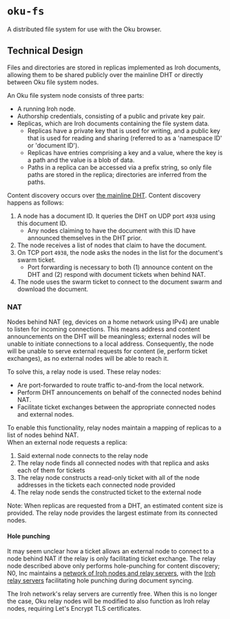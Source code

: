 # `oku-fs`

A distributed file system for use with the Oku browser.

## Technical Design

Files and directories are stored in replicas implemented as Iroh documents, allowing them to be shared publicly over the mainline DHT or directly between Oku file system nodes.

An Oku file system node consists of three parts:
- A running Iroh node.
- Authorship credentials, consisting of a public and private key pair.
- Replicas, which are Iroh documents containing the file system data.
    - Replicas have a private key that is used for writing, and a public key that is used for reading and sharing (referred to as a 'namespace ID' or 'document ID').
    - Replicas have entries comprising a key and a value, where the key is a path and the value is a blob of data.
    - Paths in a replica can be accessed via a prefix string, so only file paths are stored in the replica; directories are inferred from the paths.

Content discovery occurs over [the mainline DHT](https://en.wikipedia.org/wiki/Mainline_DHT). Content discovery happens as follows:
1. A node has a document ID. It queries the DHT on UDP port `4938` using this document ID.
    - Any nodes claiming to have the document with this ID have announced themselves in the DHT prior.
2. The node receives a list of nodes that claim to have the document.
3. On TCP port `4938`, the node asks the nodes in the list for the document's swarm ticket.
    - Port forwarding is necessary to both (1) announce content on the DHT and (2) respond with document tickets when behind NAT.
4. The node uses the swarm ticket to connect to the document swarm and download the document.

### NAT

Nodes behind NAT (eg, devices on a home network using IPv4) are unable to listen for incoming connections. This means address and content announcements on the DHT will be meaningless; external nodes will be unable to initiate connections to a local address. Consequently, the node will be unable to serve external requests for content (ie, perform ticket exchanges), as no external nodes will be able to reach it.

To solve this, a relay node is used. These relay nodes:
- Are port-forwarded to route traffic to-and-from the local network.
- Perform DHT announcements on behalf of the connected nodes behind NAT.
- Facilitate ticket exchanges between the appropriate connected nodes and external nodes.

To enable this functionality, relay nodes maintain a mapping of replicas to a list of nodes behind NAT.\
When an external node requests a replica:
1. Said external node connects to the relay node
2. The relay node finds all connected nodes with that replica and asks each of them for tickets
3. The relay node constructs a read-only ticket with all of the node addresses in the tickets each connected node provided
4. The relay node sends the constructed ticket to the external node

Note: When replicas are requested from a DHT, an estimated content size is provided. The relay node provides the largest estimate from its connected nodes.

#### Hole punching

It may seem unclear how a ticket allows an external node to connect to a node behind NAT if the relay is only facilitating ticket exchange.
The relay node described above only performs hole-punching for content discovery; N0, Inc maintains a [network of Iroh nodes and relay servers](https://iroh.network/), with the [Iroh relay servers](https://docs.rs/iroh-net/latest/iroh_net/relay/server/struct.Server.html) facilitating hole punching during document syncing.

The Iroh network's relay servers are currently free. When this is no longer the case, Oku relay nodes will be modified to also function as Iroh relay nodes, requiring Let's Encrypt TLS certificates.